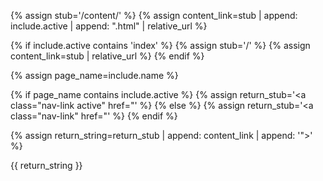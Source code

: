 
{% assign stub='/content/' %}
{% assign content_link=stub | append: include.active | append: ".html" | relative_url %}


{% if include.active contains 'index' %}
{% assign stub='/' %}
{% assign content_link=stub | relative_url %}
{% endif %}


{% assign page_name=include.name %}


{% if page_name contains include.active %}
{% assign return_stub='<a class="nav-link active" href="' %}
{% else %}
{% assign return_stub='<a class="nav-link" href="' %}
{% endif %}


{% assign return_string=return_stub  | append: content_link | append: '"><span style="color:lightseagreen;" data-feather="' | append: include.icon | append: '"></span>' %}

{{ return_string }}
